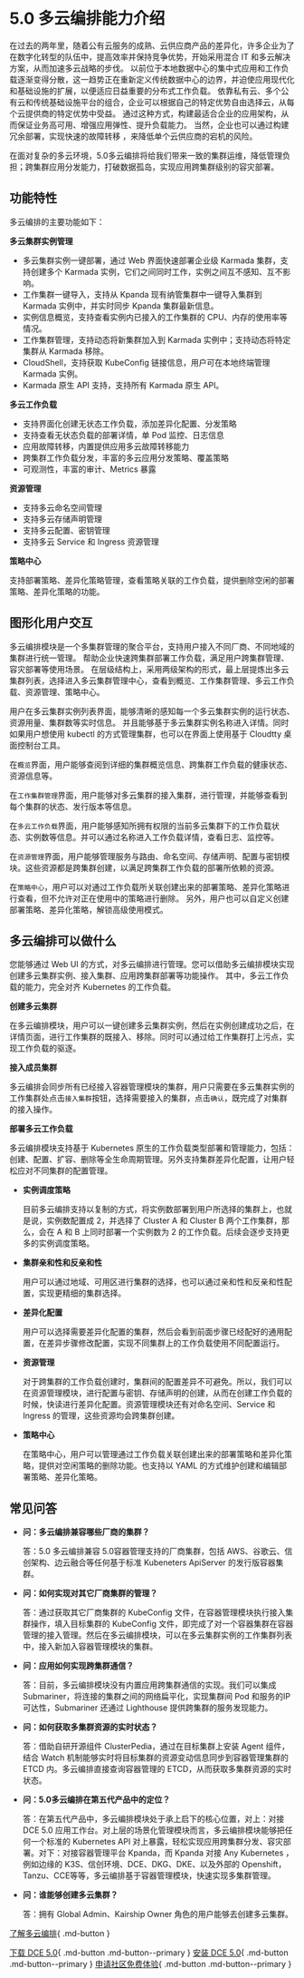 # 5.0 多云编排能力介绍

在过去的两年里，随着公有云服务的成熟、云供应商产品的差异化，许多企业为了在数字化转型的队伍中，提高效率并保持竞争优势，开始采用混合 IT 和多云解决方案，从而加速多云战略的步伐。
以前位于本地数据中心的集中式应用和工作负载逐渐变得分散，这一趋势正在重新定义传统数据中心的边界，并迫使应用现代化和基础设施的扩展，以便适应日益重要的分布式工作负载。
依靠私有云、多个公有云和传统基础设施平台的组合，企业可以根据自己的特定优势自由选择云，从每个云提供商的特定优势中受益。
通过这种方式，构建最适合企业的应用架构，从而保证业务高可用、增强应用弹性、提升负载能力。
当然，企业也可以通过构建冗余部署，实现快速的故障转移 ，来降低单个云供应商的宕机的风险。



在面对复杂的多云环境，5.0多云编排将给我们带来一致的集群运维，降低管理负担；跨集群应用分发能力，打破数据孤岛，实现应用跨集群级别的容灾部署。

## 功能特性

多云编排的主要功能如下：

**多云集群实例管理**

- 多云集群实例一键部署，通过 Web 界面快速部署企业级 Karmada 集群，支持创建多个 Karmada 实例，它们之间同时工作，实例之间互不感知、互不影响。
- 工作集群一键导入，支持从 Kpanda 现有纳管集群中一键导入集群到 Karmada 实例中，并实时同步 Kpanda 集群最新信息。
- 实例信息概览，支持查看实例内已接入的工作集群的 CPU、内存的使用率等情况。
- 工作集群管理，支持动态将新集群加入到 Karmada 实例中；支持动态将特定集群从 Karmada 移除。
- CloudShell，支持获取 KubeConfig 链接信息，用户可在本地终端管理 Karmada 实例。
- Karmada 原生 API 支持，支持所有 Karmada 原生 API。

**多云工作负载** 

- 支持界面化创建无状态工作负载，添加差异化配置、分发策略
- 支持查看无状态负载的部署详情，单 Pod  监控、日志信息
- 应用故障转移，内置提供应用多云故障转移能力
- 跨集群工作负载分发，丰富的多云应用分发策略、覆盖策略
- 可观测性，丰富的审计、Metrics 暴露

**资源管理** 

- 支持多云命名空间管理
- 支持多云存储声明管理
- 支持多云配置、密钥管理
- 支持多云 Service 和 Ingress 资源管理

**策略中心** 

支持部署策略、差异化策略管理，查看策略关联的工作负载，提供删除空闲的部署策略、差异化策略的功能。

## 图形化用户交互

多云编排模块是一个多集群管理的聚合平台，支持用户接入不同厂商、不同地域的集群进行统一管理。
帮助企业快速跨集群部署工作负载，满足用户跨集群管理、容灾部署等使用场景。
在层级结构上，采用两级架构的形式，最上层提炼出多云集群列表，选择进入多云集群管理中心，查看到概览、工作集群管理、多云工作负载、资源管理、策略中心。

用户在多云集群实例列表界面，能够清晰的感知每一个多云集群实例的运行状态、资源用量、集群数等实时信息。
并且能够基于多云集群实例名称进入详情。同时如果用户想使用 kubectl 的方式管理集群，也可以在界面上使用基于 Cloudtty 桌面控制台工具。

在`概览`界面，用户能够查阅到详细的集群概览信息、跨集群工作负载的健康状态、资源信息等。

在`工作集群管理`界面，用户能够对多云集群的接入集群，进行管理，并能够查看到每个集群的状态、发行版本等信息。

在`多云工作负载`界面，用户能够感知所拥有权限的当前多云集群下的工作负载状态、实例数等信息。并可以通过名称进入工作负载详情，查看日志、监控等。

在`资源管理`界面，用户能够管理服务与路由、命名空间、存储声明、配置与密钥模块。这些资源都是跨集群创建，以满足跨集群工作负载的部署所依赖的资源。

在`策略中心`，用户可以对通过工作负载所关联创建出来的部署策略、差异化策略进行查看，但不允许对正在使用中的策略进行删除。
另外，用户也可以自定义创建部署策略、差异化策略，解锁高级使用模式。

## 多云编排可以做什么

您能够通过 Web UI 的方式，对多云编排进行管理。您可以借助多云编排模块实现创建多云集群实例、接入集群、应用跨集群部署等功能操作。
其中，多云工作负载的能力，完全对齐 Kubernetes 的工作负载。

**创建多云集群**

在多云编排模块，用户可以一键创建多云集群实例，然后在实例创建成功之后，在详情页面，进行工作集群的既接入、移除。同时可以通过给工作集群打上污点，实现工作负载的驱逐。

**接入成员集群**

多云编排会同步所有已经接入容器管理模块的集群，用户只需要在多云集群实例的工作集群处点击`接入集群`按钮，选择需要接入的集群，点击`确认`，既完成了对集群的接入操作。

**部署多云工作负载**

多云编排模块支持基于 Kubernetes 原生的工作负载类型部署和管理能力，包括：创建、配置、扩容、删除等全生命周期管理。另外支持集群差异化配置，让用户轻松应对不同集群的配置管理。

- **实例调度策略**

    目前多云编排支持以复制的方式，将实例数部署到用户所选择的集群上，也就是说，实例数配置成 2，并选择了 Cluster A 和 Cluster B 两个工作集群，那么，会在 A 和 B 上同时部署一个实例数为 2 的工作负载。后续会逐步支持更多的实例调度策略。

- **集群亲和性和反亲和性**

    用户可以通过地域、可用区进行集群的选择，也可以通过亲和性和反亲和性配置，实现更精细的集群选择。

- **差异化配置**

    用户可以选择需要差异化配置的集群，然后会看到前面步骤已经配好的通用配置，在差异步骤修改配置，实现不同集群上的工作负载使用不同配置运行。

- **资源管理**

    对于跨集群的工作负载创建时，集群间的配置差异不可避免。所以，我们可以在资源管理模块，进行配置与密钥、存储声明的创建，从而在创建工作负载的时候，快读进行差异化配置。资源管理模块还有对命名空间、Service 和 Ingress 的管理，这些资源均会跨集群创建。

- **策略中心**

    在策略中心，用户可以管理通过工作负载关联创建出来的部署策略和差异化策略，提供对空闲策略的删除功能。也支持以 YAML 的方式维护创建和编辑部署策略、差异化策略。

## 常见问答

- **问：多云编排兼容哪些厂商的集群？**

    答：5.0 多云编排兼容 5.0容器管理支持的厂商集群，包括 AWS、谷歌云、信创架构、边云融合等任何基于标准 Kubeneters ApiServer 的发行版容器集群。

- **问：如何实现对其它厂商集群的管理？**

    答：通过获取其它厂商集群的 KubeConfig 文件，在容器管理模块执行接入集群操作，填入目标集群的 KubeConfig 文件，即完成了对一个容器集群在容器管理的接入管理。然后在多云编排模块，可以在多云集群实例的工作集群列表中，接入新加入容器管理模块的集群。

    

- **问：应用如何实现跨集群通信？**

    答：目前，多云编排模块没有内置应用跨集群通信的实现。我们可以集成 Submariner，将连接的集群之间的网络扁平化，实现集群间 Pod 和服务的IP可达性，Submariner 还通过 Lighthouse 提供跨集群的服务发现能力。

- **问：如何获取多集群资源的实时状态？**

    答：借助自研开源组件 ClusterPedia，通过在目标集群上安装 Agent 组件，结合 Watch 机制能够实时将目标集群的资源变动信息同步到容器管理集群的 ETCD 内。多云编排直接查询容器管理的 ETCD，从而获取多集群资源的实时状态。

    

- **问：5.0多云编排在第五代产品中的定位？**

    答：在第五代产品中，多云编排模块处于承上启下的核心位置，对上：对接 DCE 5.0 应用工作台。对上层的场景化管理模块而言，多云编排模块能够把任何一个标准的 Kubernetes API 对上暴露，轻松实现应用跨集群分发、容灾部署。对下：对接容器管理平台 Kpanda，而 Kpanda 对接 Any Kubernetes ，例如边缘的 K3S、信创环境、DCE、DKG、DKE、以及外部的 Openshift，Tanzu、CCE等等，多云编排基于容器管理模块，快速实现多集群管理。

    

- **问：谁能够创建多云集群？**

    答：拥有 Global Admin、Kairship Owner 角色的用户能够去创建多云集群。

[了解多云编排](../kairship/intro/whatiskairship.md){ .md-button }

[下载 DCE 5.0](../download/dce5.md){ .md-button .md-button--primary }
[安装 DCE 5.0](../install/intro.md){ .md-button .md-button--primary }
[申请社区免费体验](../dce/license0.md){ .md-button .md-button--primary }